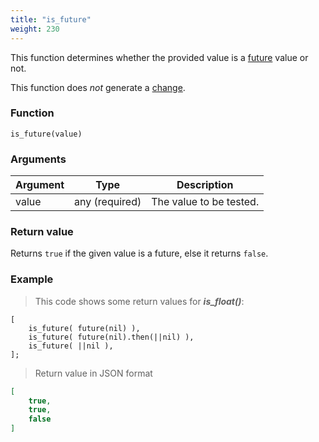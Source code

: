 ```yaml
---
title: "is_future"
weight: 230
---
```


This function determines whether the provided value is a [future](../../../data-types/future) value or not.

This function does *not* generate a [change](../../../overview/changes).

### Function

`is_future(value)`

### Arguments

Argument | Type | Description
-------- | ---- | -----------
value | any (required) | The value to be tested.

### Return value

Returns `true` if the given value is a future, else it returns `false`.

### Example

> This code shows some return values for ***is_float()***:

```thingsdb,json_response
[
    is_future( future(nil) ),
    is_future( future(nil).then(||nil) ),
    is_future( ||nil ),
];
```

> Return value in JSON format

```json
[
    true,
    true,
    false
]
```
